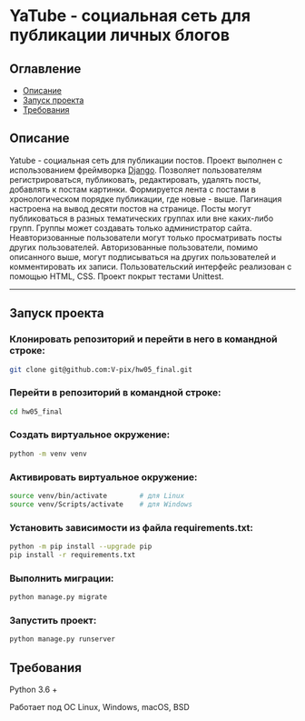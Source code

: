 # YaTube - cоциальная сеть для публикации личных блогов

## Оглавление
- [Описание](#description)
- [Запуск проекта](#launch)
- [Требования](#requirements)

<a id=description></a>
## Описание
Yatube - социальная сеть для публикации постов. Проект выполнен с использованием фреймворка [Django](https://www.djangoproject.com/). Позволяет пользователям регистрироваться, публиковать, редактировать, удалять посты, добавлять к постам картинки. Формируется лента с постами в хронологическом порядке публикации, где новые - выше. Пагинация настроена на вывод десяти постов на странице. Посты могут публиковаться в разных тематических группах или вне каких-либо групп. Группы может создавать только администратор сайта. Неавторизованные пользователи могут только просматривать посты других пользователей. Авторизованные пользователи, помимо описанного выше, могут подписываться на других пользователей и комментировать их записи. Пользовательский интерфейс реализован с помощью HTML, CSS. Проект покрыт тестами Unittest.

---
<a id=launch></a>
## Запуск проекта
### Клонировать репозиторий и перейти в него в командной строке:
```bash
git clone git@github.com:V-pix/hw05_final.git
```
### Перейти в репозиторий в командной строке:
```bash
cd hw05_final
```
### Cоздать виртуальное окружение:
```bash
python -m venv venv
```
### Активировать виртуальное окружение:
```bash
source venv/bin/activate        # для Linux
source venv/Scripts/activate    # для Windows
```
### Установить зависимости из файла requirements.txt:
```bash
python -m pip install --upgrade pip
pip install -r requirements.txt
```
### Выполнить миграции:
```bash
python manage.py migrate
```
### Запустить проект:
```bash
python manage.py runserver
```
<a id=requirements></a>
## Требования
Python 3.6 +

Работает под ОС Linux, Windows, macOS, BSD
